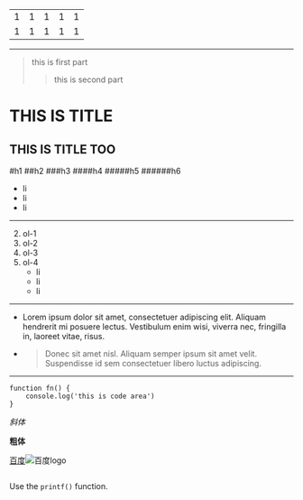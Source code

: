<table>
	<tr>
		<td>1</td>
		<td>1</td>
		<td>1</td>
		<td>1</td>
		<td>1</td>
	</tr>
	<tr>
		<td>1</td>
		<td>1</td>
		<td>1</td>
		<td>1</td>
		<td>1</td>
	</tr>
</table>

---
> this is first part
>> this is second part

THIS IS TITLE
=

THIS IS TITLE TOO
-

#h1
##h2
###h3
####h4
#####h5
######h6

- li
- li
- li

---
2. ol-1
1. ol-2
4. ol-3
3. ol-4
	 * li
	 * li
	 * li

---
*	Lorem ipsum dolor sit amet, consectetuer adipiscing elit.
    Aliquam hendrerit mi posuere lectus. Vestibulum enim wisi,
    viverra nec, fringilla in, laoreet vitae, risus.
*   >Donec sit amet nisl. Aliquam semper ipsum sit amet velit.
    Suspendisse id sem consectetuer libero luctus adipiscing.

---
	function fn() {
		console.log('this is code area')
	}

_斜体_

__粗体__

[百度]:(https://www.baidu.com)
[百度logo]:(https://www.baidu.com/img/baidu_jgylogo3.gif)

[百度]![百度logo]

``` json 文本
```

Use the `printf()` function.



 